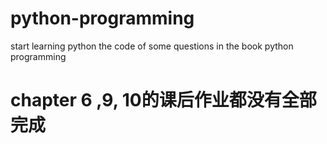 # python-programming
start learning python
the code of some questions in the book python programming
# chapter 6 ,9, 10的课后作业都没有全部完成
